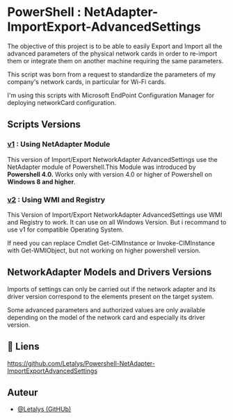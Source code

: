# PowerShell : NetAdapter-ImportExport-AdvancedSettings

The objective of this project is to be able to easily Export and Import all the advanced parameters of the physical network cards in order to re-import them or integrate them on another machine requiring the same parameters.

This script was born from a request to standardize the parameters of my company's network cards, in particular for Wi-Fi cards.

I'm using this scripts with Microsoft EndPoint Configuration Manager for deploying networkCard configuration.

## Scripts Versions
### [v1](./v1) : Using NetAdapter Module
This version of Import/Export NetworkAdapter AdvancedSettings use the NetAdapter module of Powershell.This Module was introduced by __Powershell 4.0.__ Works only with version 4.0 or higher of Powershell on __Windows 8 and higher__.

### [v2](./v2) : Using WMI and Registry
This Version of Import/Export NetworkAdapter AdvancedSettings use WMI and Registry to work. It can use on all Windows Version. But i recommand to use v1 for compatible Operating System.

If need you can replace Cmdlet Get-CIMInstance or Invoke-CIMInstance with Get-WMIObject, but not working on higher powershell version.

## NetworkAdapter Models and Drivers Versions
Imports of settings can only be carried out if the network adapter and its driver version correspond to the elements present on the target system.

Some advanced parameters and authorized values ​​are only available depending on the model of the network card and especially its driver version.


## 🔗 Liens
https://github.com/Letalys/Powershell-NetAdapter-ImportExportAdvancedSettings


## Auteur
- [@Letalys (GitHUb)](https://www.github.com/Letalys)
